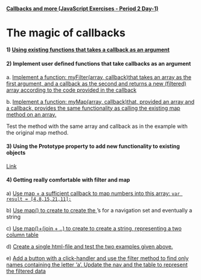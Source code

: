 #### [Callbacks and more (JavaScript Exercises - Period 2 Day-1)](https://docs.google.com/document/d/1vl8J-PUiFIzUt6jCE9gGpiw5XvOW1L3FeouTiWemwt8/edit)  

# The magic of callbacks
#### 1) [Using existing functions that takes a callback as an argument](https://github.com/cph-ms782/Review_week39/blob/f45195560cbdc99b7a0ce777f4753b8c03c1e892/review_week39_tuesday/filter.js#L8)  

#### 2) Implement user defined functions that take callbacks as an argument  

a. [Implement a function: myFilter(array, callback)that takes an array as the first argument, and a callback as the second and returns a new (filtered) array according to the code provided in the callback](https://github.com/cph-ms782/Review_week39/blob/8ddd3eb9e55dc80e14e376fa219c247aaf0743a2/1.Callbacks-and-more/magicOfCallbacks.js#L24)  

b. [Implement a function: myMap(array, callback)that, provided an array and a callback, provides the same functionality as calling the existing map method on an array.](https://github.com/cph-ms782/Review_week39/blob/8ddd3eb9e55dc80e14e376fa219c247aaf0743a2/1.Callbacks-and-more/magicOfCallbacks.js#L45)  

Test the method with the same array and callback as in the example with the original map method.  


#### 3) Using the Prototype property to add new functionality to existing objects  
[Link](https://github.com/cph-ms782/Review_week39/blob/8ddd3eb9e55dc80e14e376fa219c247aaf0743a2/1.Callbacks-and-more/magicOfCallbacks.js#L65)  

#### 4) Getting really comfortable with filter and map  
a) [Use map + a sufficient callback to map numbers into this array:
`var result = [4,8,15,21,11];`](https://github.com/cph-ms782/Review_week39/blob/8ddd3eb9e55dc80e14e376fa219c247aaf0743a2/1.Callbacks-and-more/magicOfCallbacks.js#L88)  

b) [Use map() to create to create the <a>’s for a navigation set and eventually a string](https://github.com/cph-ms782/Review_week39/blob/8ddd3eb9e55dc80e14e376fa219c247aaf0743a2/1.Callbacks-and-more/magicOfCallbacks.js#L101)  

c) [Use map()+(join + ..) to create to create a string, representing a two column table](https://github.com/cph-ms782/Review_week39/blob/8ddd3eb9e55dc80e14e376fa219c247aaf0743a2/1.Callbacks-and-more/magicOfCallbacks.js#L113)  

d) [Create a single html-file and test the two examples given above.](https://github.com/cph-ms782/Review_week39/blob/8ddd3eb9e55dc80e14e376fa219c247aaf0743a2/1.Callbacks-and-more/magicOfCallbacks.js#L131)  

e) [Add a button with a click-handler and use the filter method to find only names containing the letter ‘a’. Update the nav and the table to represent the filtered data](https://github.com/cph-ms782/Review_week39/blob/8ddd3eb9e55dc80e14e376fa219c247aaf0743a2/1.Callbacks-and-more/magicOfCallbacks.js#L137)  
